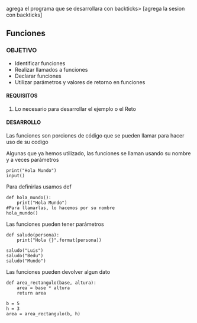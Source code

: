 
agrega el programa que se desarrollara con backticks> [agrega la sesion con backticks]

## Funciones

### OBJETIVO

- Identificar funciones
- Realizar llamados a funciones
- Declarar funciones
- Utilizar parámetros y valores de retorno en funciones

#### REQUISITOS

1. Lo necesario para desarrollar el ejemplo o el Reto

#### DESARROLLO

Las funciones son porciones de código que se pueden llamar para hacer uso de su codigo

Algunas que ya hemos utilizado, las funciones se llaman usando su nombre y a veces parámetros
```
print("Hola Mundo")
input()
```

Para definirlas usamos def
```
def hola_mundo():
    print("Hola Mundo")
#Para llamarlas, lo hacemos por su nombre
hola_mundo()
```

Las funciones pueden tener parámetros
```
def saludo(persona):
    print("Hola {}".format(persona))

saludo("Luis")
saludo("Bedu")
saludo("Mundo")
```

Las funciones pueden devolver algun dato
```
def area_rectangulo(base, altura):
    area = base * altura
    return area

b = 5
h = 3
area = area_rectangulo(b, h)
```


